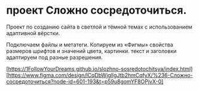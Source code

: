 # проект Сложно сосредоточиться.

Проект по созданию сайта в светлой и тёмной темах с использованием адаптивной вёрстки.

Подключаем файлы и метатеги.
Копируем из «Фигмы» свойства размеров шрифтов и значений цвета, картинки.
текст и заголовки адаптируем под разные разрешения.

[https://1FollowYourDreams.github.io/slozhno-sosredotochitsya/index.html]
[https://www.figma.com/design/lCqDbWjgllgJtb2hmCqfyX/%236-Сложно-сосредоточиться?node-id=601-193&t=p59u8gomYF8OPjvX-0]